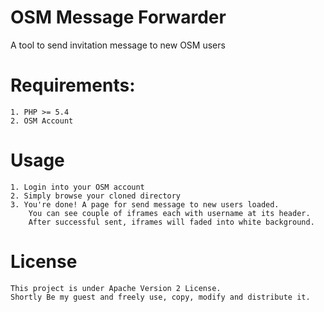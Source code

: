 # OSM Message Forwarder
A tool to send invitation message to new OSM users

# Requirements:
    1. PHP >= 5.4
    2. OSM Account

# Usage
    1. Login into your OSM account
    2. Simply browse your cloned directory
    3. You're done! A page for send message to new users loaded.
        You can see couple of iframes each with username at its header.
        After successful sent, iframes will faded into white background.

# License
    This project is under Apache Version 2 License.
    Shortly Be my guest and freely use, copy, modify and distribute it.

